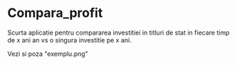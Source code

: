# Compara_profit
Scurta aplicatie pentru compararea investitiei in titluri de stat in fiecare timp de x ani an vs o singura investitie pe x ani. 

Vezi si poza "exemplu.png"
